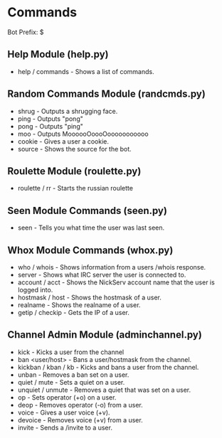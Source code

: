 # Commands

Bot Prefix: $

## Help Module (help.py)

* help / commands - Shows a list of commands.

## Random Commands Module (randcmds.py)

* shrug - Outputs a shrugging face.
* ping - Outputs "pong"
* pong - Outputs "ping"
* moo - Outputs MoooooOoooOooooooooooo
* cookie <user> - Gives a user a cookie.
* source - Shows the source for the bot.  

## Roulette Module (roulette.py)

* roulette / rr - Starts the russian roulette

## Seen Module Commands (seen.py)

* seen <user> - Tells you what time the user was last seen.

## Whox Module Commands (whox.py)

* who <user> / whois <user> - Shows information from a users /whois response.
* server <user> - Shows what IRC server the user is connected to.
* account <user> / acct <user> - Shows the NickServ account name that the user is logged into.
* hostmask <user> / host <user> - Shows the hostmask of a user.
* realname <user> - Shows the realname of a user.
* getip <user> / checkip <user> - Gets the IP of a user.

## Channel Admin Module (adminchannel.py)

* kick <user> - Kicks a user from the channel
* ban <user/host> - Bans a user/hostmask from the channel.
* kickban <user> / kban <user> / kb <user> - Kicks and bans a user from the channel.
* unban <user> - Removes a ban set on a user.
* quiet <user> / mute <user> - Sets a quiet on a user.
* unquiet <user> / unmute <user> - Removes a quiet that was set on a user.
* op <user> - Sets operator (+o) on a user.
* deop <user> - Removes operator (-o) from a user.
* voice <user> - Gives a user voice (+v).
* devoice <user> - Removes voice (+v) from a user.
* invite <user> - Sends a /invite to a user.
